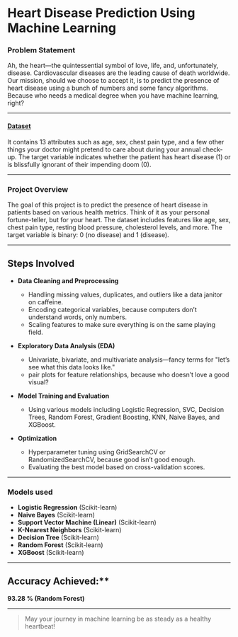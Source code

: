 # Heart Disease Prediction Using Machine Learning

### Problem Statement

Ah, the heart—the quintessential symbol of love, life, and, unfortunately, disease. Cardiovascular diseases are the leading cause of death worldwide. Our mission, should we choose to accept it, is to predict the presence of heart disease using a bunch of numbers and some fancy algorithms. Because who needs a medical degree when you have machine learning, right?

---



#### [Dataset](https://www.kaggle.com/datasets/mexwell/heart-disease-dataset?select=heart_statlog_cleveland_hungary_final.csv)

It contains 13 attributes such as age, sex, chest pain type, and a few other things your doctor might pretend to care about during your annual check-up. The target variable indicates whether the patient has heart disease (1) or is blissfully ignorant of their impending doom (0).

---

### Project Overview

The goal of this project is to predict the presence of heart disease in patients based on various health metrics. Think of it as your personal fortune-teller, but for your heart. The dataset includes features like age, sex, chest pain type, resting blood pressure, cholesterol levels, and more. The target variable is binary: 0 (no disease) and 1 (disease).

---

## Steps Involved

* **Data Cleaning and Preprocessing**
  
  * Handling missing values, duplicates, and outliers like a data janitor on caffeine.
  * Encoding categorical variables, because computers don’t understand words, only numbers.
  * Scaling features to make sure everything is on the same playing field.
* **Exploratory Data Analysis (EDA)**
  
  * Univariate, bivariate, and multivariate analysis—fancy terms for "let’s see what this data looks like."
  * pair plots for feature relationships, because who doesn’t love a good visual?
* **Model Training and Evaluation**
  
  * Using various models including Logistic Regression, SVC, Decision Trees, Random Forest, Gradient Boosting, KNN, Naive Bayes, and XGBoost.
* **Optimization**
  
  * Hyperparameter tuning using GridSearchCV or RandomizedSearchCV, because good isn’t good enough.
  * Evaluating the best model based on cross-validation scores.

---

### Models used

* **Logistic Regression** (Scikit-learn)
* **Naive Bayes** (Scikit-learn)
* **Support Vector Machine (Linear)** (Scikit-learn)
* **K-Nearest Neighbors** (Scikit-learn)
* **Decision Tree** (Scikit-learn)
* **Random Forest** (Scikit-learn)
* **XGBoost** (Scikit-learn)

---

## Accuracy Achieved:**

**93.28 % (Random Forest)**

---

> May your journey in machine learning be as steady as a healthy heartbeat!







